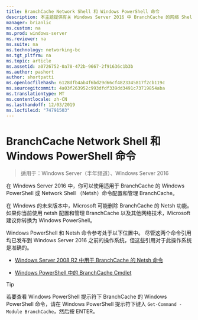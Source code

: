 ```yaml
---
title: BranchCache Network Shell 和 Windows PowerShell 命令
description: 本主题提供有关 Windows Server 2016 中 BranchCache 的网络 Shell 和 Windows PowerShell 命令参考资源的链接
manager: brianlic
ms.custom: na
ms.prod: windows-server
ms.reviewer: na
ms.suite: na
ms.technology: networking-bc
ms.tgt_pltfrm: na
ms.topic: article
ms.assetid: a0726752-0a78-472b-9667-2f91636c1b3b
ms.author: pashort
author: shortpatti
ms.openlocfilehash: 6128dfb4ab4f6bd29d66cf4823345817f2cb119c
ms.sourcegitcommit: 4a03f263952c993dfdf339dd3491c73719854aba
ms.translationtype: MT
ms.contentlocale: zh-CN
ms.lasthandoff: 12/03/2019
ms.locfileid: "74791503"
---
```

# <a name="branchcache-network-shell-and-windows-powershell-commands"></a>BranchCache Network Shell 和 Windows PowerShell 命令

>适用于：Windows Server（半年频道）、Windows Server 2016

在 Windows Server 2016 中，你可以使用适用于 BranchCache 的 Windows PowerShell 或 Network Shell （Netsh）命令配置和管理 BranchCache。  
  
在 Windows 的未来版本中，Microsoft 可能删除 BranchCache 的 Netsh 功能。 如果你当前使用 netsh 配置和管理 BranchCache 以及其他网络技术，Microsoft 建议你转换为 Windows PowerShell。  
  
Windows PowerShell 和 Netsh 命令参考处于以下位置中。 尽管这两个命令引用均已发布到 Windows Server 2016 之前的操作系统，但这些引用对于此操作系统是准确的。  
  
-   [Windows Server 2008 R2 中用于 BranchCache 的 Netsh 命令](https://technet.microsoft.com/library/dd979561(v=ws.10))  
  
-   [Windows PowerShell 中的 BranchCache Cmdlet](https://docs.microsoft.com/powershell/module/branchcache/?view=win10-ps)
  
> [!TIP]  
> 若要查看 Windows PowerShell 提示符下 BranchCache 的 Windows PowerShell 命令，请在 Windows PowerShell 提示符下键入 `Get-Command -Module BranchCache`，然后按 ENTER。  
  


